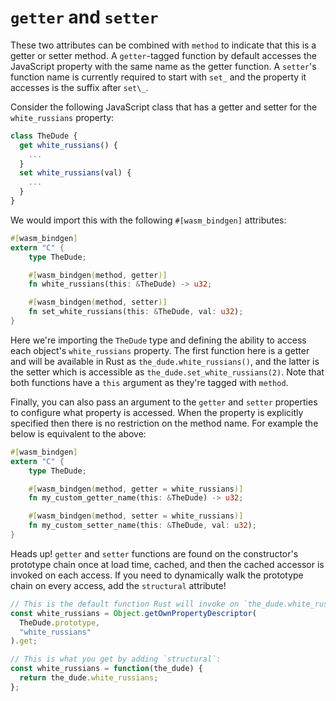 # `getter` and `setter`

These two attributes can be combined with `method` to indicate that this is a
getter or setter method. A `getter`-tagged function by default accesses the
JavaScript property with the same name as the getter function. A `setter`'s
function name is currently required to start with `set_` and the property it
accesses is the suffix after `set\_`.

Consider the following JavaScript class that has a getter and setter for the
`white_russians` property:

```js
class TheDude {
  get white_russians() {
    ...
  }
  set white_russians(val) {
    ...
  }
}
```

We would import this with the following `#[wasm_bindgen]` attributes:

```rust
#[wasm_bindgen]
extern "C" {
    type TheDude;

    #[wasm_bindgen(method, getter)]
    fn white_russians(this: &TheDude) -> u32;

    #[wasm_bindgen(method, setter)]
    fn set_white_russians(this: &TheDude, val: u32);
}
```

Here we're importing the `TheDude` type and defining the ability to access each
object's `white_russians` property. The first function here is a getter and will
be available in Rust as `the_dude.white_russians()`, and the latter is the
setter which is accessible as `the_dude.set_white_russians(2)`. Note that both
functions have a `this` argument as they're tagged with `method`.

Finally, you can also pass an argument to the `getter` and `setter`
properties to configure what property is accessed. When the property is
explicitly specified then there is no restriction on the method name. For
example the below is equivalent to the above:

```rust
#[wasm_bindgen]
extern "C" {
    type TheDude;

    #[wasm_bindgen(method, getter = white_russians)]
    fn my_custom_getter_name(this: &TheDude) -> u32;

    #[wasm_bindgen(method, setter = white_russians)]
    fn my_custom_setter_name(this: &TheDude, val: u32);
}
```

Heads up! `getter` and `setter` functions are found on the constructor's
prototype chain once at load time, cached, and then the cached accessor is
invoked on each access. If you need to dynamically walk the prototype chain on
every access, add the `structural` attribute!

```js
// This is the default function Rust will invoke on `the_dude.white_russians()`:
const white_russians = Object.getOwnPropertyDescriptor(
  TheDude.prototype,
  "white_russians"
).get;

// This is what you get by adding `structural`:
const white_russians = function(the_dude) {
  return the_dude.white_russians;
};
```
